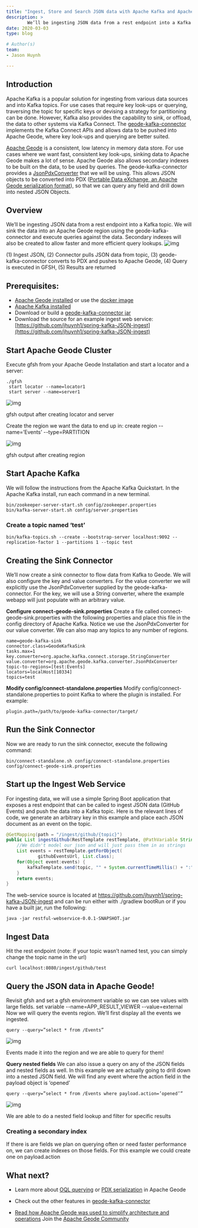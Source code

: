 ```yaml
---
title: "Ingest, Store and Search JSON data with Apache Kafka and Apache Geode"
description: >
        We’ll be ingesting JSON data from a rest endpoint into a Kafka topic. We will sink the data into an Apache Geode region using the geode-kafka-connector and execute queries against the data.
date: 2020-03-03
type: blog

# Author(s)
team: 
- Jason Huynh

---
```


## Introduction
Apache Kafka is a popular solution for ingesting from various data sources and into Kafka topics. For use cases that require key look-ups or querying, traversing the topic for specific keys or devising a strategy for partitioning can be done. However, Kafka also provides the capability to sink, or offload, the data to other systems via Kafka Connect. The [geode-kafka-connector](https://github.com/apache/geode-kafka-connector) implements the Kafka Connect APIs and allows data to be pushed into Apache Geode, where key look-ups and querying are better suited.

[Apache Geode](https://geode.apache.org/) is a consistent, low latency in memory data store. For use cases where we want fast, consistent key look-ups, sinking data to Apache Geode makes a lot of sense. Apache Geode also allows secondary indexes to be built on the data, to be used by queries. The geode-kafka-connector provides a [JsonPdxConverter](https://github.com/apache/geode-kafka-connector/blob/d6651f1ed78c09a533f478ded239a52cd2ffaca3/src/main/java/org/apache/geode/kafka/converter/JsonPdxConverter.java#L27) that we will be using. This allows JSON objects to be converted into PDX ([Portable Data eXchange, an Apache Geode serialization format](https://geode.apache.org/docs/guide/111/developing/data_serialization/gemfire_pdx_serialization.html)), so that we can query any field and drill down into nested JSON Objects.


## Overview
We’ll be ingesting JSON data from a rest endpoint into a Kafka topic. We will sink the data into an Apache Geode region using the geode-kafka-connector and execute queries against the data. Secondary indexes will also be created to allow faster and more efficient query lookups.
![img](/images/data-blogs/tanzu-gemfire/apache-geode-apache-kafka/diagrams/geode-kafka.png)

(1) Ingest JSON, (2) Connector pulls JSON data from topic, (3) geode-kafka-connector converts to PDX and pushes to Apache Geode, (4) Query is executed in GFSH, (5) Results are returned


## Prerequisites:
* [Apache Geode installed](https://geode.apache.org/releases/) or use the [docker image](https://hub.docker.com/r/apachegeode/geode/)
* [Apache Kafka installed](https://kafka.apache.org/downloads)
* Download or build a [geode-kafka-connector jar](https://github.com/apache/geode-kafka-connector)
* Download the source for an example ingest web service: [https://github.com/jhuynh1/spring-kafka-JSON-ingest](https://github.com/jhuynh1/spring-kafka-JSON-ingest)


## Start Apache Geode Cluster
Execute gfsh from your Apache Geode Installation and start a locator and a server:
```
./gfsh 
 start locator --name=locator1
 start server --name=server1
```

![img](/images/data-blogs/tanzu-gemfire/apache-geode-apache-kafka/geode-kafka-gfsh.png)

gfsh output after creating locator and server


Create the region we want the data to end up in:
create region --name=’Events’ --type=PARTITION

![img](/images/data-blogs/tanzu-gemfire/apache-geode-apache-kafka/geode-kafka-gfsh-createregion.png)

gfsh output after creating region

## Start Apache Kafka
We will follow the instructions from the Apache Kafka Quickstart. In the Apache Kafka install, run each command in a new terminal.

```
bin/zookeeper-server-start.sh config/zookeeper.properties
bin/kafka-server-start.sh config/server.properties
```

### Create a topic named ‘test’

```
bin/kafka-topics.sh --create --bootstrap-server localhost:9092 --replication-factor 1 --partitions 1 --topic test
```

## Creating the Sink Connector
We’ll now create a sink connector to flow data from Kafka to Geode. We will also configure the key and value converters. For the value converter we will explicitly use the JsonPdxConverter supplied by the geode-kafka-connector. For the key, we will use a String converter, where the example webapp will just populate with an arbitrary value.

**Configure connect-geode-sink.properties**
Create a file called connect-geode-sink.properties with the following properties and place this file in the config directory of Apache Kafka. Notice we use the JsonPdxConverter for our value converter. We can also map any topics to any number of regions.

```
name=geode-kafka-sink
connector.class=GeodeKafkaSink
tasks.max=1
key.converter=org.apache.kafka.connect.storage.StringConverter
value.converter=org.apache.geode.kafka.converter.JsonPdxConverter
topic-to-regions=[test:Events]
locators=localHost[10334]
topics=test
```

**Modify config/connect-standalone.properties**
Modify config/connect-standalone.properties to point Kafka to where the plugin is installed. For example:

```
plugin.path=/path/to/geode-kafka-connector/target/
```

## Run the Sink Connector
Now we are ready to run the sink connector, execute the following command:

```
bin/connect-standalone.sh config/connect-standalone.properties config/connect-geode-sink.properties
```

## Start up the Ingest Web Service
For ingesting data, we will use a simple Spring Boot application that exposes a rest endpoint that can be called to ingest JSON data (GitHub Events) and push the data into a Kafka topic.
Here is the relevant lines of code, we generate an arbitrary key in this example and place each JSON document as an event on the topic.

```java
@GetMapping(path = "/ingest/github/{topic}")
public List ingestGithub(RestTemplate restTemplate, @PathVariable String topic) {
    //We didn't model our json and will just pass them in as strings
    List events = restTemplate.getForObject(
            githubEventsUrl, List.class);
    for(Object event:events) {
        kafkaTemplate.send(topic, "" + System.currentTimeMillis() + ":" + event.hashCode(), event);
    }
    return events;
}
```
The web-service source is located at https://github.com/jhuynh1/spring-kafka-JSON-ingest and can be run either with ./gradlew bootRun or if you have a built jar, run the following:

```
java -jar restful-webservice-0.0.1-SNAPSHOT.jar
```

## Ingest Data
Hit the rest endpoint (note: if your topic wasn’t named test, you can simply change the topic name in the url)

```
curl localhost:8080/ingest/github/test
```

## Query the JSON data in Apache Geode!
Revisit gfsh and set a gfsh environment variable so we can see values with large fields.
set variable --name=APP_RESULT_VIEWER --value=external
Now we will query the events region. We’ll first display all the events we ingested.

```
query --query=”select * from /Events”
```

![img](/images/data-blogs/tanzu-gemfire/apache-geode-apache-kafka/geode-kafka-region-events.png)

Events made it into the region and we are able to query for them!

**Query nested fields**
We can also issue a query on any of the JSON fields and nested fields as well. In this example we are actually going to drill down into a nested JSON field. We will find any event where the action field in the payload object is ‘opened’

```
query --query=”select * from /Events where payload.action=’opened’”
```

![img](/images/data-blogs/tanzu-gemfire/apache-geode-apache-kafka/geode-kafka-field-lookup.png)

We are able to do a nested field lookup and filter for specific results

### Creating a secondary index
If there is are fields we plan on querying often or need faster performance on, we can create indexes on those fields. For this example we could create one on payload.action

## What next?
- Learn more about [OQL querying](https://geode.apache.org/docs/guide/111/developing/querying_basics/query_basics.html) or [PDX serialization](https://geode.apache.org/docs/guide/15/developing/data_serialization/gemfire_pdx_serialization.html) in Apache Geode

- Check out the other features in [geode-kafka-connector](https://github.com/apache/geode-kafka-connector)

- [Read how Apache Geode was used to simplify architecture and operations](https://www.pymma.com/index.php/blogs/data-analytic-apache-geode-a-successful-alternative-to-kafka-spark-and-storm)
Join the [Apache Geode Community](https://geode.apache.org/community/)


